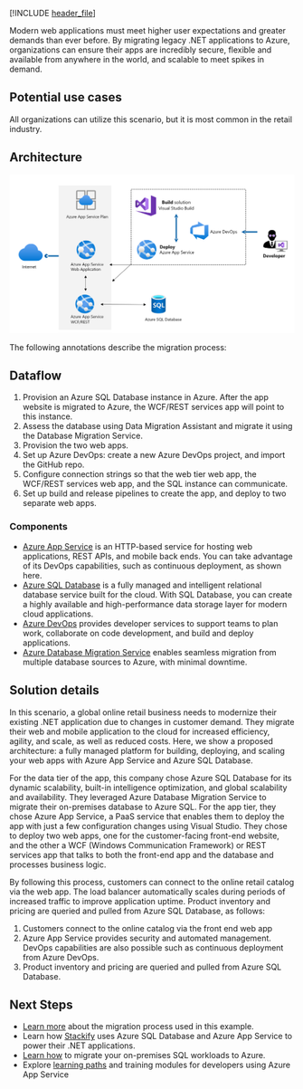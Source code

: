 [!INCLUDE [header_file](../../../includes/sol-idea-header.md)]

Modern web applications must meet higher user expectations and greater demands than ever before. By migrating legacy .NET applications to Azure, organizations can ensure their apps are incredibly secure, flexible and available from anywhere in the world, and scalable to meet spikes in demand.

## Potential use cases

All organizations can utilize this scenario, but it is most common in the retail industry.

## Architecture

![Once app is migrated to Azure, W C F / R E S T services app point to it. Assess database, migrate it, provision two web apps, then deploy the apps.](../media/net-app-modernization.png)

The following annotations describe the migration process:

## Dataflow

1. Provision an Azure SQL Database instance in Azure. After the app website is migrated to Azure, the WCF/REST services app will point to this instance.
1. Assess the database using Data Migration Assistant and migrate it using the Database Migration Service.
1. Provision the two web apps.
1. Set up Azure DevOps: create a new Azure DevOps project, and import the GitHub repo.
1. Configure connection strings so that the web tier web app, the WCF/REST services web app, and the SQL instance can communicate.
1. Set up build and release pipelines to create the app, and deploy to two separate web apps.

### Components

- [Azure App Service](/azure/app-service/overview) is an HTTP-based service for hosting web applications, REST APIs, and mobile back ends. You can take advantage of its DevOps capabilities, such as continuous deployment, as shown here.
- [Azure SQL Database](/azure/azure-sql/database/sql-database-paas-overview) is a fully managed and intelligent relational database service built for the cloud. With SQL Database, you can create a highly available and high-performance data storage layer for modern cloud applications.
- [Azure DevOps](https://azure.microsoft.com/services/devops/) provides developer services to support teams to plan work, collaborate on code development, and build and deploy applications.
- [Azure Database Migration Service](/azure/dms/dms-overview) enables seamless migration from multiple database sources to Azure, with minimal downtime.

## Solution details

In this scenario, a global online retail business needs to modernize their existing .NET application due to changes in customer demand. They migrate their web and mobile application to the cloud for increased efficiency, agility, and scale, as well as reduced costs. Here, we show a proposed architecture: a fully managed platform for building, deploying, and scaling your web apps with Azure App Service and Azure SQL Database.

For the data tier of the app, this company chose Azure SQL Database for its dynamic scalability, built-in intelligence optimization, and global scalability and availability. They leveraged Azure Database Migration Service to migrate their on-premises database to Azure SQL. For the app tier, they chose Azure App Service, a PaaS service that enables them to deploy the app with just a few configuration changes using Visual Studio. They chose to deploy two web apps, one for the customer-facing front-end website, and the other a WCF (Windows Communication Framework) or REST services app that talks to both the front-end app and the database and processes business logic.

By following this process, customers can connect to the online retail catalog via the web app. The load balancer automatically scales during periods of increased traffic to improve application uptime. Product inventory and pricing are queried and pulled from Azure SQL Database, as follows:

1. Customers connect to the online catalog via the front end web app
1. Azure App Service provides security and automated management.  DevOps capabilities are also possible such as continuous deployment from Azure DevOps.
1. Product inventory and pricing are queried and pulled from Azure SQL Database.

## Next Steps

- [Learn more](/azure/cloud-adoption-framework/migrate/azure-best-practices/contoso-migration-refactor-web-app-sql) about the migration process used in this example.
- Learn how [Stackify](https://customers.microsoft.com/story/726302-stackify) uses Azure SQL Database and Azure App Service to power their .NET applications.
- [Learn how](/learn/paths/migrate-sql-workloads-azure/) to migrate your on-premises SQL workloads to Azure.
- Explore [learning paths](/learn/browse/?products=azure-app-service&roles=developer) and training modules for developers using Azure App Service
